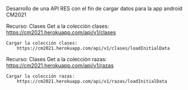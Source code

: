 Desarrollo de una API RES con el fin de cargar datos para la app android CM2021

Recurso: Clases 
    Get a la colección clases:
        https://cm2021.herokuapp.com/api/v1/clases
    
    Cargar la colección clases:
        https://cm2021.herokuapp.com/api/v1/clases/loadInitialData

Recurso: Clases 
    Get a la colección razas:
        https://cm2021.herokuapp.com/api/v1/razas
    
    Cargar la colección razas:
        https://cm2021.herokuapp.com/api/v1/razas/loadInitialData


